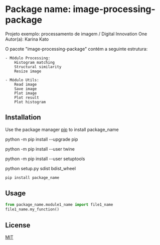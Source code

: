 # Package name: image-processing-package
 
Projeto exemplo: processamento de imagem / Digital Innovation One
Autor(a): Karina Kato

O pacote "image-processing-package" contém a seguinte estrutura:

	- Módulo Processing:
		Histogram matching
		Structural similarity
		Resize image
		
	- Módulo Utils:
		Read image
		Save image
		Plot image
		Plot result
		Plot histogram

## Installation
Use the package manager [pip](https://pip.pypa.io/en/stable/) to install package_name

python -m pip install --upgrade pip

python -m pip install --user twine

python -m pip install --user setuptools

python setup.py sdist bdist_wheel

```bash
pip install package_name
```

## Usage
```python
from package_name.module1_name import file1_name
file1_name.my_function()
```

## License
[MIT](https://choosealicense.com/licenses/mit/)
